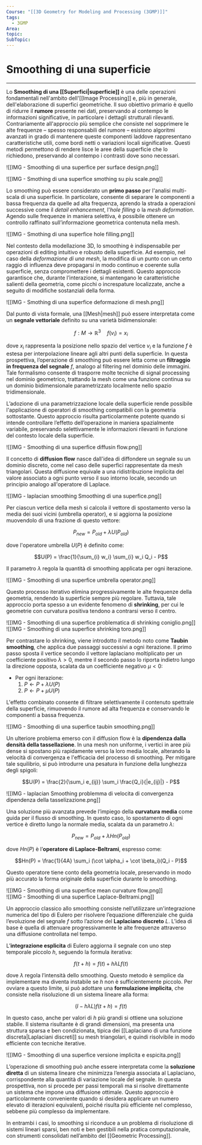 ```yaml
---
Course: "[[3D Geometry for Modeling and Processing (3GMP)]]"
tags:
  - 3GMP
Area: 
topic: 
SubTopic: 
---
```


# Smoothing di una superficie
---
Lo **Smoothing di una [[Superfici|superficie]]** è una delle operazioni fondamentali nell'ambito dell'[[Image Processing]] e, più in generale, dell'elaborazione di superfici geometriche. Il suo obiettivo primario è quello di ridurre il **rumore** presente nei dati, preservando al contempo le informazioni significative, in particolare i dettagli strutturali rilevanti. Contrariamente all'approccio più semplice che consiste nel sopprimere le alte frequenze – spesso responsabili del rumore – esistono algoritmi avanzati in grado di mantenere queste componenti laddove rappresentano caratteristiche utili, come bordi netti o variazioni locali significative. Questi metodi permettono di rendere lisce le aree della superficie che lo richiedono, preservando al contempo i contrasti dove sono necessari.

![[IMG - Smoothing di una superfice per surface design.png]]

![[IMG - Smothing di una superfice smothing su piu scale.png]]

Lo smoothing può essere considerato un **primo passo** per l'analisi multi-scala di una superficie. In particolare, consente di separare le componenti a bassa frequenza da quelle ad alta frequenza, aprendo la strada a operazioni successive come il *detail enhancement*, l'*hole filling* o la *mesh deformation*. Agendo sulle frequenze in maniera selettiva, è possibile ottenere un controllo raffinato sull’informazione geometrica contenuta nella mesh.

![[IMG - Smothing di una superfice hole filling.png]]

Nel contesto della modellazione 3D, lo smoothing è indispensabile per operazioni di editing intuitivo e robusto della superficie. Ad esempio, nel caso della *deformazione di una mesh*, la modifica di un punto con un certo raggio di influenza deve propagarsi in modo continuo e coerente sulla superficie, senza compromettere i dettagli esistenti. Questo approccio garantisce che, durante l’interazione, si mantengano le caratteristiche salienti della geometria, come picchi o increspature localizzate, anche a seguito di modifiche sostanziali della forma.

![[IMG - Smothing di una superfice deformazione di mesh.png]]

Dal punto di vista formale, una [[Mesh|mesh]] può essere interpretata come un **segnale vettoriale** definito su una varietà bidimensionale:

$$
f : M \longrightarrow \mathbb{R}^3 \quad f(v_i) = x_i
$$

dove $x_i$ rappresenta la posizione nello spazio del vertice $v_i$ e la funzione $f$ è estesa per interpolazione lineare agli altri punti della superficie. In questa prospettiva, l’operazione di smoothing può essere letta come un **filtraggio in frequenza del segnale** $f$, analogo al filtering nel dominio delle immagini. Tale formalismo consente di trasporre molte tecniche di signal processing nel dominio geometrico, trattando la mesh come una funzione continua su un dominio bidimensionale parametrizzato localmente nello spazio tridimensionale.

L’adozione di una parametrizzazione locale della superficie rende possibile l'applicazione di operatori di smoothing compatibili con la geometria sottostante. Questo approccio risulta particolarmente potente quando si intende controllare l’effetto dell’operazione in maniera spazialmente variabile, preservando selettivamente le informazioni rilevanti in funzione del contesto locale della superficie.

![[IMG - Smoothing di una superfice diffusin flow.png]]

Il concetto di **diffusion flow** nasce dall'idea di diffondere un segnale su un dominio discreto, come nel caso delle superfici rappresentate da mesh triangolari. Questa diffusione equivale a una ridistribuzione implicita del valore associato a ogni punto verso il suo intorno locale, secondo un principio analogo all'operatore di Laplace.

![[IMG - laplacian smoothing Smoothing di una superfice.png]]

Per ciascun vertice della mesh si calcola il vettore di spostamento verso la media dei suoi vicini (umbrella operator), e si aggiorna la posizione muovendolo di una frazione di questo vettore:

$$P_{new} = P_{old} + \lambda U(P_{old})$$

dove l'operatore umbrella $U(P)$ è definito come:

$$U(P) = \frac{1}{\sum_{i} w_i} \sum_{i} w_i Q_i - P$$

Il parametro $\lambda$ regola la quantità di smoothing applicata per ogni iterazione.

![[IMG - Smoothing di una superfice umbrella operator.png]]

Questo processo iterativo elimina progressivamente le alte frequenze della geometria, rendendo la superficie sempre più regolare. Tuttavia, tale approccio porta spesso a un evidente fenomeno di **shrinking**, per cui le geometrie con curvatura positiva tendono a contrarsi verso il centro.

![[IMG - Smoothing di una superfice problematica di shrinking coniglio.png]]  
![[IMG - Smoothing di una superfice shrinking toro.png]]

Per contrastare lo shrinking, viene introdotto il metodo noto come **Taubin smoothing**, che applica due passaggi successivi a ogni iterazione. Il primo passo sposta il vertice secondo il vettore laplaciano moltiplicato per un coefficiente positivo $\lambda > 0$, mentre il secondo passo lo riporta indietro lungo la direzione opposta, scalata da un coefficiente negativo $\mu < 0$:

- Per ogni iterazione:
  1. $P \leftarrow P + \lambda U(P)$  
  2. $P \leftarrow P + \mu U(P)$

L'effetto combinato consente di filtrare selettivamente il contenuto spettrale della superficie, rimuovendo il rumore ad alta frequenza e conservando le componenti a bassa frequenza.

![[IMG - Smoothing di una superfice taubin smoothing.png]]

Un ulteriore problema emerso con il diffusion flow è la **dipendenza dalla densità della tassellazione**. In una mesh non uniforme, i vertici in aree più dense si spostano più rapidamente verso la loro media locale, alterando la velocità di convergenza e l'efficacia del processo di smoothing. Per mitigare tale squilibrio, si può introdurre una pesatura in funzione della lunghezza degli spigoli:

$$U(P) = \frac{2}{\sum_i e_{ij}} \sum_i \frac{Q_i}{|e_{ij}|} - P$$


![[IMG - laplacian Smoothing problemma di velocita di convergenza dipendenza della tasselizazione.png]]

Una soluzione più avanzata prevede l’impiego della **curvatura media** come guida per il flusso di smoothing. In questo caso, lo spostamento di ogni vertice è diretto lungo la normale media, scalata da un parametro $\lambda$:

$$P_{new} = P_{old} + \lambda Hn(P_{old})$$

dove $Hn(P)$ è l’**operatore di Laplace-Beltrami**, espresso come:

$$Hn(P) = \frac{1}{4A} \sum_i (\cot \alpha_i + \cot \beta_i)(Q_i - P)$$

Questo operatore tiene conto della geometria locale, preservando in modo più accurato la forma originale della superficie durante lo smoothing.

![[IMG - Smoothing di una superfice mean curvature flow.png]]  
![[IMG - Smoothing di una superfice Laplace-Beltrami.png]]






Un approccio classico allo smoothing consiste nell’utilizzare un'integrazione numerica del tipo di Eulero per risolvere l’equazione differenziale che guida l’evoluzione del segnale $f$ sotto l’azione del **Laplaciano discreto** $L$. L’idea di base è quella di attenuare progressivamente le alte frequenze attraverso una diffusione controllata nel tempo.

L’**integrazione esplicita** di Eulero aggiorna il segnale con uno step temporale piccolo $h$, seguendo la formula iterativa:

$$
f(t + h) = f(t) + h\lambda Lf(t)
$$

dove $\lambda$ regola l’intensità dello smoothing. Questo metodo è semplice da implementare ma diventa instabile se $h$ non è sufficientemente piccolo. Per ovviare a questo limite, si può adottare una **formulazione implicita**, che consiste nella risoluzione di un sistema lineare alla forma:

$$
(I - h\lambda L)f(t + h) = f(t)
$$

In questo caso, anche per valori di $h$ più grandi si ottiene una soluzione stabile. Il sistema risultante è di grandi dimensioni, ma presenta una struttura sparsa e ben condizionata, tipica dei [[Laplaciano di una funzione discreta|Laplaciani discreti]] su mesh triangolari, e quindi risolvibile in modo efficiente con tecniche iterative.

![[IMG - Smoothing di una superfice versione implicita e espicita.png]]

L’operazione di smoothing può anche essere interpretata come la **soluzione diretta** di un sistema lineare che minimizza l’energia associata al Laplaciano, corrispondente alla quantità di variazione locale del segnale. In questa prospettiva, non si procede per passi temporali ma si risolve direttamente un sistema che impone una diffusione ottimale. Questo approccio è particolarmente conveniente quando si desidera applicare un numero elevato di iterazioni equivalenti, poiché risulta più efficiente nel complesso, sebbene più complesso da implementare.

In entrambi i casi, lo smoothing si riconduce a un problema di risoluzione di sistemi lineari sparsi, ben noti e ben gestibili nella pratica computazionale, con strumenti consolidati nell’ambito del [[Geometric Processing]].

